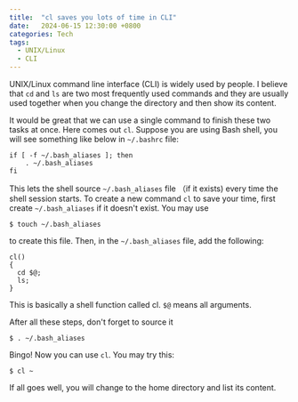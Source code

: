 ```yaml
---
title:  "cl saves you lots of time in CLI"
date:   2024-06-15 12:30:00 +0800
categories: Tech
tags:
  - UNIX/Linux
  - CLI
---
```

UNIX/Linux command line interface (CLI) is widely used by people. I believe that `cd` and `ls` are two most frequently used commands and they are usually used together when you change the directory and then show its content.

It would be great that we can use a single command to finish these two tasks at once. Here comes out `cl`. Suppose you are using Bash shell, you will see something like below in `~/.bashrc` file:

```
if [ -f ~/.bash_aliases ]; then
    . ~/.bash_aliases
fi
```

This lets the shell source `~/.bash_aliases` file （if it exists) every time the shell session starts. To create a new command `cl` to save your time, first create `~/.bash_aliases` if it doesn't exist. You may use
```
$ touch ~/.bash_aliases
```
to create this file. Then, in the `~/.bash_aliases` file, add the following:
```
cl()
{
  cd $@;
  ls;
}
```
This is basically a shell function called cl. `$@` means all arguments.

After all these steps, don't forget to source it 
```
$ . ~/.bash_aliases
```
Bingo! Now you can use `cl`. You may try this:
```
$ cl ~
```
If all goes well, you will change to the home directory and list its content.